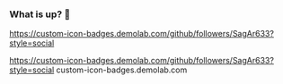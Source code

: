 ### What is up? 👋

<!--
**SagAr633/SagAr633** is a ✨ _special_ ✨ repository because its `README.md` (this file) appears on your GitHub profile.

Here are some ideas to get you started:

- 🔭 I’m currently working on ...
- 🌱 I’m currently learning ...
- 👯 I’m looking to collaborate on ...
- 🤔 I’m looking for help with ...
- 💬 Ask me about ...
- 📫 How to reach me: ...
- 😄 Pronouns: ...
- ⚡ Fun fact: ...
-->
https://custom-icon-badges.demolab.com/github/followers/SagAr633?style=social

<container> 
<row>
<col-4></col-4>
<col-4>

https://custom-icon-badges.demolab.com/github/followers/SagAr633?style=social
custom-icon-badges.demolab.com

</col-4>
<col-4></col-4>
</row>
</container>
